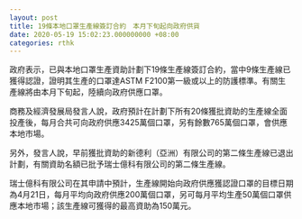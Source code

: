 ```yaml
---
layout: post
title: 19條本地口罩生產線簽訂合約　本月下旬起向政府供貨
date: 2020-05-19 15:02:23.000000000 +08:00
categories: rthk
---
```


政府表示，已與本地口罩生產資助計劃下19條生產線簽訂合約，當中9條生產線已獲得認證，證明其生產的口罩達ASTM F2100第一級或以上的防護標準。有關生產線將由本月下旬起，陸續向政府供應口罩。
 
商務及經濟發展局發言人說，政府預計在計劃下所有20條獲批資助的生產線全面投產後，每月合共可向政府供應3425萬個口罩，另有餘數765萬個口罩，會供應本地市場。

另外，發言人說，早前獲批資助的新德利（亞洲）有限公司的第二條生產線已退出計劃，有關資助名額已批予瑞士億科有限公司的第二條生產線。
 
瑞士億科有限公司在其申請中預計，生產線開始向政府供應獲認證口罩的目標日期為4月21日，每月平均向政府供應200萬個口罩，另可每月平均生產50萬個口罩供應本地市場；該生產線可獲得的最高資助為150萬元。
